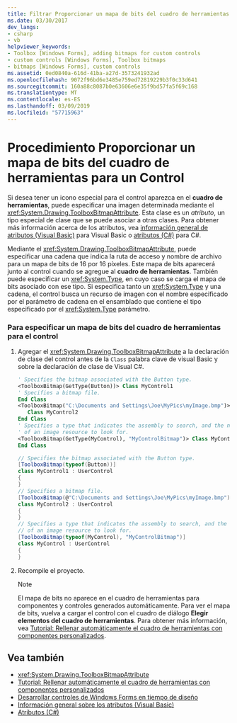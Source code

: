 ```yaml
---
title: Filtrar Proporcionar un mapa de bits del cuadro de herramientas para un Control
ms.date: 03/30/2017
dev_langs:
- csharp
- vb
helpviewer_keywords:
- Toolbox [Windows Forms], adding bitmaps for custom controls
- custom controls [Windows Forms], Toolbox bitmaps
- bitmaps [Windows Forms], custom controls
ms.assetid: 0ed0840a-616d-41ba-a27d-3573241932ad
ms.openlocfilehash: 9072f96bd6e3485e759ed72819229b3f0c33d641
ms.sourcegitcommit: 160a88c8087b0e63606e6e35f9bd57fa5f69c168
ms.translationtype: MT
ms.contentlocale: es-ES
ms.lasthandoff: 03/09/2019
ms.locfileid: "57715963"
---
```

# <a name="how-to-provide-a-toolbox-bitmap-for-a-control"></a>Procedimiento Proporcionar un mapa de bits del cuadro de herramientas para un Control
Si desea tener un icono especial para el control aparezca en el **cuadro de herramientas**, puede especificar una imagen determinada mediante el <xref:System.Drawing.ToolboxBitmapAttribute>. Esta clase es un *atributo*, un tipo especial de clase que se puede asociar a otras clases. Para obtener más información acerca de los atributos, vea [información general de atributos (Visual Basic)](../../../visual-basic/programming-guide/concepts/attributes/index.md) para Visual Basic o [atributos (C#)](../../../csharp/programming-guide/concepts/attributes/index.md) para C#.  
  
 Mediante el <xref:System.Drawing.ToolboxBitmapAttribute>, puede especificar una cadena que indica la ruta de acceso y nombre de archivo para un mapa de bits de 16 por 16 píxeles. Este mapa de bits aparecerá junto al control cuando se agregue al **cuadro de herramientas**. También puede especificar un <xref:System.Type>, en cuyo caso se carga el mapa de bits asociado con ese tipo. Si especifica tanto un <xref:System.Type> y una cadena, el control busca un recurso de imagen con el nombre especificado por el parámetro de cadena en el ensamblado que contiene el tipo especificado por el <xref:System.Type> parámetro.  
  
### <a name="to-specify-a-toolbox-bitmap-for-your-control"></a>Para especificar un mapa de bits del cuadro de herramientas para el control  
  
1.  Agregar el <xref:System.Drawing.ToolboxBitmapAttribute> a la declaración de clase del control antes de la `Class` palabra clave de visual Basic y sobre la declaración de clase de Visual C#.  
  
    ```vb  
    ' Specifies the bitmap associated with the Button type.  
    <ToolboxBitmap(GetType(Button))> Class MyControl1  
    ' Specifies a bitmap file.  
    End Class  
    <ToolboxBitmap("C:\Documents and Settings\Joe\MyPics\myImage.bmp")> _  
       Class MyControl2  
    End Class  
    ' Specifies a type that indicates the assembly to search, and the name   
    ' of an image resource to look for.  
    <ToolboxBitmap(GetType(MyControl), "MyControlBitmap")> Class MyControl  
    End Class  
    ```  
  
    ```csharp  
    // Specifies the bitmap associated with the Button type.  
    [ToolboxBitmap(typeof(Button))]  
    class MyControl1 : UserControl  
    {  
    }  
    // Specifies a bitmap file.  
    [ToolboxBitmap(@"C:\Documents and Settings\Joe\MyPics\myImage.bmp")]  
    class MyControl2 : UserControl  
    {  
    }  
    // Specifies a type that indicates the assembly to search, and the name   
    // of an image resource to look for.  
    [ToolboxBitmap(typeof(MyControl), "MyControlBitmap")]  
    class MyControl : UserControl  
    {  
    }  
    ```  
  
2.  Recompile el proyecto.  
  
    > [!NOTE]
    >  El mapa de bits no aparece en el cuadro de herramientas para componentes y controles generados automáticamente. Para ver el mapa de bits, vuelva a cargar el control con el cuadro de diálogo **Elegir elementos del cuadro de herramientas**. Para obtener más información, vea [Tutorial: Rellenar automáticamente el cuadro de herramientas con componentes personalizados](walkthrough-automatically-populating-the-toolbox-with-custom-components.md).  
  
## <a name="see-also"></a>Vea también

- <xref:System.Drawing.ToolboxBitmapAttribute>
- [Tutorial: Rellenar automáticamente el cuadro de herramientas con componentes personalizados](walkthrough-automatically-populating-the-toolbox-with-custom-components.md)
- [Desarrollar controles de Windows Forms en tiempo de diseño](developing-windows-forms-controls-at-design-time.md)
- [Información general sobre los atributos (Visual Basic)](../../../visual-basic/programming-guide/concepts/attributes/index.md)
- [Atributos (C#)](../../../csharp/programming-guide/concepts/attributes/index.md)
